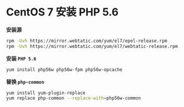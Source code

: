 # CentOS 7 安装 PHP 5.6

**安装源**

```bash
rpm -Uvh https://mirror.webtatic.com/yum/el7/epel-release.rpm
rpm -Uvh https://mirror.webtatic.com/yum/el7/webtatic-release.rpm
```

**安装 `PHP 5.6`** 

```sh
yum install php56w php56w-fpm php56w-opcache
```

**替换 `php-common`**       

```bash
yum install yum-plugin-replace
yum replace php-common --replace-with=php56w-common
```